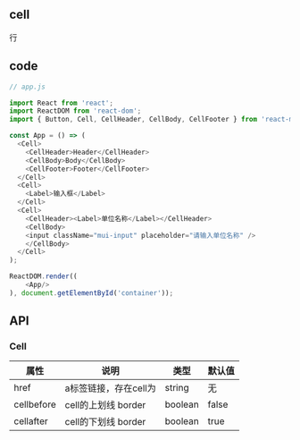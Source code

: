 ## cell

行

## code

```js
// app.js

import React from 'react';
import ReactDOM from 'react-dom';
import { Button, Cell, CellHeader, CellBody, CellFooter } from 'react-mobile-ui';

const App = () => (
  <Cell>
    <CellHeader>Header</CellHeader>
    <CellBody>Body</CellBody>
    <CellFooter>Footer</CellFooter>
  </Cell>
  <Cell>
    <Label>输入框</Label>
  </Cell>
  <Cell>
    <CellHeader><Label>单位名称</Label></CellHeader>
    <CellBody>
    <input className="mui-input" placeholder="请输入单位名称" />
    </CellBody>
  </Cell>
);

ReactDOM.render((
    <App/>
), document.getElementById('container'));

```

## API

### Cell
属性 | 说明 | 类型 | 默认值
----|-----|------|------
| href    | a标签链接，存在cell为<a></a>  | string | 无
| cellbefore | cell的上划线 border | boolean | false
| cellafter | cell的下划线 border | boolean | true

